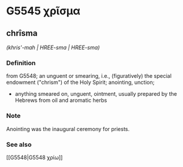 # G5545 χρῖσμα

## chrîsma

_(khris'-mah | HREE-sma | HREE-sma)_

### Definition

from G5548; an unguent or smearing, i.e., (figuratively) the special endowment ("chrism") of the Holy Spirit; anointing, unction; 

- anything smeared on, unguent, ointment, usually prepared by the Hebrews from oil and aromatic herbs

### Note

Anointing was the inaugural ceremony for priests.

### See also

[[G5548|G5548 χρίω]]
